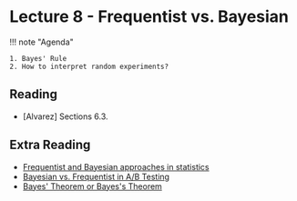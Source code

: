 # Lecture 8 - Frequentist vs. Bayesian

!!! note "Agenda"

    1. Bayes' Rule
    2. How to interpret random experiments?

    
## Reading

* [Alvarez] Sections 6.3.

## Extra Reading

* [Frequentist and Bayesian approaches in statistics](https://www.probabilisticworld.com/frequentist-bayesian-approaches-inferential-statistics/)
* [Bayesian vs. Frequentist in A/B Testing](https://cxl.com/blog/bayesian-frequentist-ab-testing/)
* [Bayes' Theorem or Bayes's Theorem](https://english.stackexchange.com/questions/92267/bayes-theorem-or-bayess-theorem-similarly-charles-law-or-charless-law)